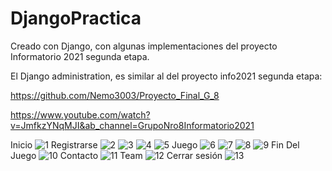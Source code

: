 # DjangoPractica
Creado con Django, con algunas implementaciones del proyecto Informatorio 2021 segunda etapa.

El Django administration, es similar al del proyecto info2021 segunda etapa:

https://github.com/Nemo3003/Proyecto_Final_G_8

https://www.youtube.com/watch?v=JmfkzYNqMJI&ab_channel=GrupoNro8Informatorio2021

Inicio
![1](https://user-images.githubusercontent.com/88043910/141329248-2c50de9e-4efc-4d7f-9200-f081098b304f.png)
Registrarse
![2](https://user-images.githubusercontent.com/88043910/141329259-70df1e39-1fad-4ebf-959d-ef234aab8d5f.png)
![3](https://user-images.githubusercontent.com/88043910/141329266-33ad5934-487f-4ad9-8a27-2bb794199d6d.png)
![4](https://user-images.githubusercontent.com/88043910/141329276-fb28fe2a-8392-4cd7-869d-4e106ac7532b.png)
![5](https://user-images.githubusercontent.com/88043910/141329286-4ae6bfc6-c0bb-4efd-a891-0eac757b8bde.png)
Juego
![6](https://user-images.githubusercontent.com/88043910/141329302-f61feff0-1388-4cb7-b9ea-b0028a8dfd7c.png)
![7](https://user-images.githubusercontent.com/88043910/141329316-2f7f000a-b4ae-4ee0-8664-88f62fbbf460.png)
![8](https://user-images.githubusercontent.com/88043910/141329325-64a02597-48d0-4cb3-8ab6-68156d95c6a3.png)
![9](https://user-images.githubusercontent.com/88043910/141329331-3420a095-2122-4818-b6ae-eaa9f3ccad20.png)
Fin Del Juego
![10](https://user-images.githubusercontent.com/88043910/141329343-56cbaec0-01f6-4a60-a31e-1bc761c128e2.png)
Contacto
![11](https://user-images.githubusercontent.com/88043910/141329351-369d39ac-9369-4992-b838-9d845f41ca63.png)
Team
![12](https://user-images.githubusercontent.com/88043910/141329364-493619f6-6302-48d5-afec-52bc235b6d13.png)
Cerrar sesión
![13](https://user-images.githubusercontent.com/88043910/141329370-10b93397-c671-4171-81c5-75487adb7c8b.png)
